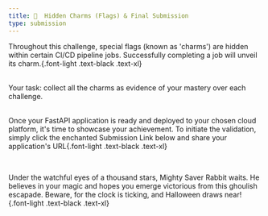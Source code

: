 ```yaml
---
title: 🔮  Hidden Charms (Flags) & Final Submission
type: submission
---
```


Throughout this challenge, special flags (known as 'charms') are hidden within certain CI/CD pipeline jobs. Successfully completing a job will unveil its charm.{.font-light .text-black .text-xl}

</br>

<div class="text-center font-light text-black text-xl text-bold">
<span >Your task: collect all the charms as evidence of your mastery over each challenge.</span>

</div>
</br>

Once your FastAPI application is ready and deployed to your chosen cloud platform, it's time to showcase your achievement. To initiate the validation, simply click the enchanted Submission Link below and share your application's URL{.font-light .text-black .text-xl}

<br>

Under the watchful eyes of a thousand stars, Mighty Saver Rabbit waits. He believes in your magic and hopes you emerge victorious from this ghoulish escapade. Beware, for the clock is ticking, and Halloween draws near! {.font-light .text-black .text-xl}
